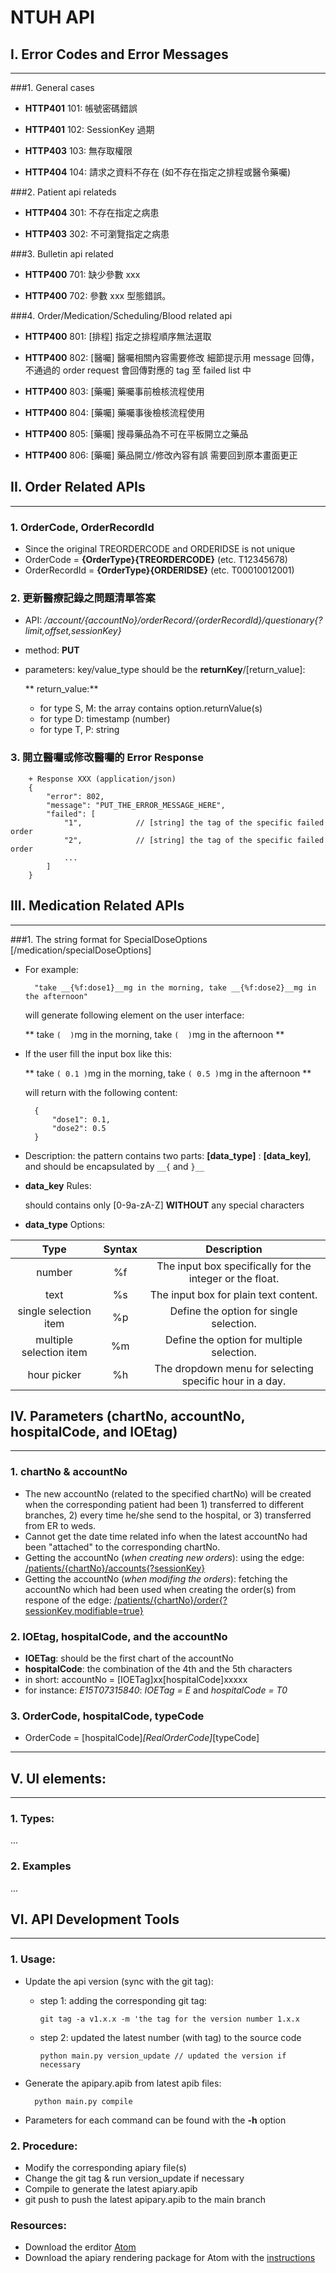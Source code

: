 # NTUH API


## I. Error Codes and Error Messages
---
###1. General cases

- **HTTP401** 101: 帳號密碼錯誤

- **HTTP401** 102: SessionKey 過期

- **HTTP403** 103: 無存取權限

- **HTTP404** 104: 請求之資料不存在 (如不存在指定之排程或醫令藥囑)


###2. Patient api relateds

- **HTTP404** 301: 不存在指定之病患

- **HTTP403** 302: 不可瀏覽指定之病患

###3. Bulletin api related

- **HTTP400** 701: 缺少參數 xxx

- **HTTP400** 702: 參數 xxx 型態錯誤。

###4. Order/Medication/Scheduling/Blood related api

- **HTTP400** 801: [排程] 指定之排程順序無法選取

- **HTTP400** 802: [醫囑] 醫囑相關內容需要修改 細節提示用 message 回傳，不通過的 order request 會回傳對應的 tag 至 failed list 中

- **HTTP400** 803: [藥囑] 藥囑事前檢核流程使用

- **HTTP400** 804: [藥囑] 藥囑事後檢核流程使用

- **HTTP400** 805: [藥囑] 搜尋藥品為不可在平板開立之藥品

- **HTTP400** 806: [藥囑] 藥品開立/修改內容有誤 需要回到原本畫面更正



## II. Order Related APIs
---
### 1. OrderCode, OrderRecordId

- Since the original TREORDERCODE and ORDERIDSE is not unique
- OrderCode = **{OrderType}{TREORDERCODE}** (etc. T12345678)
- OrderRecordId = **{OrderType}{ORDERIDSE}** (etc. T00010012001)


### 2. 更新醫療記錄之問題清單答案

- API: */account/{accountNo}/orderRecord/{orderRecordId}/questionary{?limit,offset,sessionKey}*

- method: **PUT**

- parameters: key/value_type should be the **returnKey**/[return_value]:

	** return_value:**
	- for type S, M: the array contains option.returnValue(s)
	- for type D: timestamp (number)
	- for type T, P: string

### 3. 開立醫囑或修改醫囑的 Error Response

		+ Response XXX (application/json)
		{
			"error": 802,
			"message": "PUT_THE_ERROR_MESSAGE_HERE",
			"failed": [
				"1",			// [string] the tag of the specific failed order
				"2",			// [string] the tag of the specific failed order
				...
			]
		}

## III. Medication Related APIs
---
###1. The string format for SpecialDoseOptions [/medication/specialDoseOptions]
- For example:

		"take __{%f:dose1}__mg in the morning, take __{%f:dose2}__mg in the afternoon"

  will generate following element on the user interface:

  ** take `(  )`mg in the morning, take `(  )`mg in the afternoon **

- If the user fill the input box like this:

  ** take `( 0.1 )`mg in the morning, take `( 0.5 )`mg in the afternoon **

  will return with the following content:

		{
			"dose1": 0.1,
	    	"dose2": 0.5
		}

- Description: the pattern contains two parts: **[data_type]** : **[data_key]**, and should be encapsulated by `__{` and `}__`

- **data_key** Rules:

  should contains only [0-9a-zA-Z] **WITHOUT** any special characters

- **data_type** Options:

|           Type          | Syntax |                         Description                        |
|:-----------------------:|:------:|:----------------------------------------------------------:|
| number                  |   %f   | The input box specifically for the integer or the float.   |
| text                    |   %s   | The input box for plain text content.                      |
| single selection item   |   %p   | Define the option for single selection.                    |
| multiple selection item |   %m   | Define the option for multiple selection.                  |
| hour picker             |   %h   | The dropdown menu for selecting specific hour in a day.    |


## IV. Parameters (chartNo, accountNo, hospitalCode, and IOEtag)
---
### 1. chartNo & accountNo
- The new accountNo (related to the specified chartNo) will be created when the corresponding patient had been 1) transferred to different branches, 2)  every time he/she send to the hospital, or 3) transferred from ER to weds.
- Cannot get the date time related info when the latest accountNo had been "attached" to the corresponding chartNo.
- Getting the accountNo (*when creating new orders*):
using the edge: [/patients/{chartNo}/accounts{?sessionKey}]()
- Getting the accountNo (*when modifing the orders*):
fetching the accountNo which had been used when creating the order(s) from respone of the edge:
[/patients/{chartNo}/order{?sessionKey,modifiable=true}]()

### 2. IOEtag, hospitalCode, and the accountNo
- **IOETag**: should be the first chart of the accountNo
- **hospitalCode**: the combination of the 4th and the 5th characters
- in short: accountNo = [IOETag]xx[hospitalCode]xxxxx
- for instance: *E15T07315840*: *IOETag = E* and *hospitalCode = T0*

### 3. OrderCode, hospitalCode, typeCode
- OrderCode = [hospitalCode]_[RealOrderCode]_[typeCode]


---


## V. UI elements:
---
### 1. Types:
...

### 2. Examples
...

## VI. API Development Tools
---
### 1. Usage:
- Update the api version (sync with the git tag):

	- step 1: adding the corresponding git tag:

		``git tag -a v1.x.x -m 'the tag for the version number 1.x.x``

	- step 2: updated the latest number (with tag) to the source code

		``python main.py version_update	// updated the version if necessary``

- Generate the apipary.apib from latest apib files:

		python main.py compile

- Parameters for each command can be found with the **-h** option

### 2. Procedure:
- Modify the corresponding apiary file(s)
- Change the git tag & run version_update if necessary
- Compile to generate the latest apiary.apib
- git push to push the latest apipary.apib to the main branch

### Resources:

- Download the erditor [Atom](https://atom.io/)
- Download the apiary rendering package for Atom with the [instructions](https://atom.io/packages/api-blueprint-preview)
